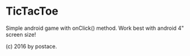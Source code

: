 # TicTacToe
Simple android game with onClick() method.
Work best with android 4" screen size!

(c) 2016 by postace.
